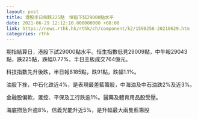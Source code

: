 ```yaml
---
layout: post
title: 港股半日倒跌225點　恒指下試29000點水平
date: 2021-06-29 12:12:10.000000000 +08:00
link: https://news.rthk.hk/rthk/ch/component/k2/1598258-20210629.htm
categories: rthk
---
```


期指結算日，港股下試29000點水平。恒生指數低見29009點，中午報29043點，跌225點，跌幅0.77%，半日主板成交764億元。

科技指數先升後跌，半日報8185點，跌91點，跌幅1.1%。

油股下挫，中石化跌近4%，是表現最差藍籌股，中海油及中石油跌2%及近3%。

金融股偏軟，滙控、平保及工行跌逾1%。醫藥及體育用品股受壓。

海底撈急升逾8%，信義光能升近5%，是升幅最大兩隻藍籌股
